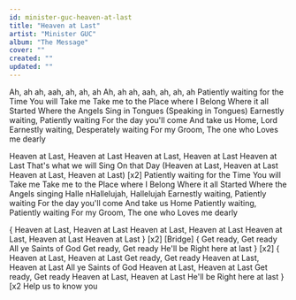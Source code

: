 ```yaml
---
id: minister-guc-heaven-at-last
title: "Heaven at Last"
artist: "Minister GUC"
album: "The Message"
cover: ""
created: ""
updated: ""
---
```


Ah, ah ah, aah, ah, ah, ah
Ah, ah ah, aah, ah, ah, ah
Patiently waiting for the Time
You will Take me
Take me to the Place where I Belong
Where it all Started
Where the Angels Sing in Tongues
(Speaking in Tongues)
Earnestly waiting, Patiently waiting
For the day you'll come
And take us Home, Lord
Earnestly waiting,
Desperately waiting
For my Groom,
The one who Loves me dearly

Heaven at Last, Heaven at Last
Heaven at Last, Heaven at Last
Heaven at Last
That's what we will Sing
On that Day
(Heaven at Last, Heaven at Last
Heaven at Last, Heaven at Last) [x2]
Patiently waiting for the Time
You will Take me
Take me to the Place where I Belong
Where it all Started
Where the Angels singing Halle  nHallelujah, Hallelujah
Earnestly waiting, Patiently waiting
For the day you'll come
And take us Home
Patiently waiting, Patiently waiting
For my Groom,
The one who Loves me dearly

{ Heaven at Last, Heaven at Last
Heaven at Last, Heaven at Last
Heaven at Last, Heaven at Last
Heaven at Last } [x2]
[Bridge]
{ Get ready, Get ready
All ye Saints of God
Get ready, Get ready
He'll be Right here at last } [x2]
{ Heaven at Last, Heaven at Last
Get ready, Get ready
Heaven at Last, Heaven at Last
All ye Saints of God
Heaven at Last, Heaven at Last
Get ready, Get ready
Heaven at Last, Heaven at Last
He'll be Right here at last } [x2
Help us to know you